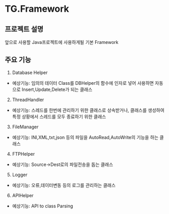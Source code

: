 # TG.Framework

## 프로젝트 설명

앞으로 사용할 Java프로젝트에 사용하게될 기본 Framework

## 주요 기능

1. Database Helper

- 예상기능: 임의의 데이터 Class를 DBHelper의 함수에 인자로 넣어 사용하면 자동으로 Insert,Update,Delete가 되는 클래스

2. ThreadHandler

- 예상기능: 스레드를 한번에 관리하기 위한 클래스로 상속받거나, 클래스를 생성하여
  특정 상황에서 스레드를 모두 종료하기 위한 클래스

3. FileManager

- 예상기능: INI,XML,txt,json 등의 파일을 AutoRead,AutoWrite의 기능을 하는 클래스

4. FTPHelper

- 예상기능: Source->Dest로의 파일전송을 돕는 클래스

5. Logger

- 예상기능: 오류,데이터변동 등의 로그를 관리하는 클래스

6. APIHelper

- 예상기능: API to class Parsing
